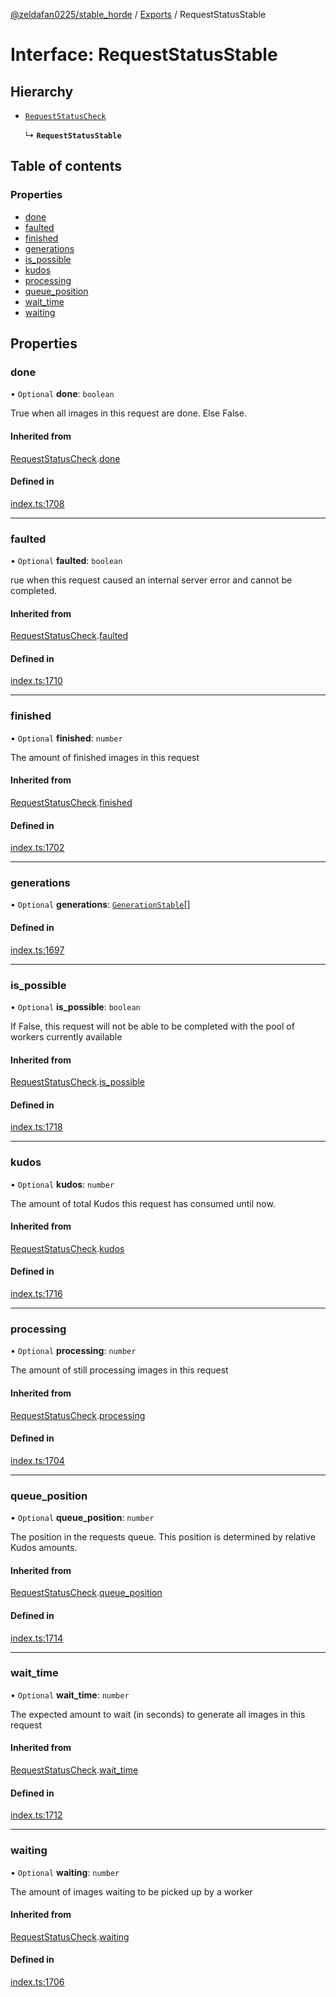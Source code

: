 [@zeldafan0225/stable_horde](../README.md) / [Exports](../modules.md) / RequestStatusStable

# Interface: RequestStatusStable

## Hierarchy

- [`RequestStatusCheck`](RequestStatusCheck.md)

  ↳ **`RequestStatusStable`**

## Table of contents

### Properties

- [done](RequestStatusStable.md#done)
- [faulted](RequestStatusStable.md#faulted)
- [finished](RequestStatusStable.md#finished)
- [generations](RequestStatusStable.md#generations)
- [is\_possible](RequestStatusStable.md#is_possible)
- [kudos](RequestStatusStable.md#kudos)
- [processing](RequestStatusStable.md#processing)
- [queue\_position](RequestStatusStable.md#queue_position)
- [wait\_time](RequestStatusStable.md#wait_time)
- [waiting](RequestStatusStable.md#waiting)

## Properties

### done

• `Optional` **done**: `boolean`

True when all images in this request are done. Else False.

#### Inherited from

[RequestStatusCheck](RequestStatusCheck.md).[done](RequestStatusCheck.md#done)

#### Defined in

[index.ts:1708](https://github.com/ZeldaFan0225/stable_horde/blob/4f15ca1/index.ts#L1708)

___

### faulted

• `Optional` **faulted**: `boolean`

rue when this request caused an internal server error and cannot be completed.

#### Inherited from

[RequestStatusCheck](RequestStatusCheck.md).[faulted](RequestStatusCheck.md#faulted)

#### Defined in

[index.ts:1710](https://github.com/ZeldaFan0225/stable_horde/blob/4f15ca1/index.ts#L1710)

___

### finished

• `Optional` **finished**: `number`

The amount of finished images in this request

#### Inherited from

[RequestStatusCheck](RequestStatusCheck.md).[finished](RequestStatusCheck.md#finished)

#### Defined in

[index.ts:1702](https://github.com/ZeldaFan0225/stable_horde/blob/4f15ca1/index.ts#L1702)

___

### generations

• `Optional` **generations**: [`GenerationStable`](GenerationStable.md)[]

#### Defined in

[index.ts:1697](https://github.com/ZeldaFan0225/stable_horde/blob/4f15ca1/index.ts#L1697)

___

### is\_possible

• `Optional` **is\_possible**: `boolean`

If False, this request will not be able to be completed with the pool of workers currently available

#### Inherited from

[RequestStatusCheck](RequestStatusCheck.md).[is_possible](RequestStatusCheck.md#is_possible)

#### Defined in

[index.ts:1718](https://github.com/ZeldaFan0225/stable_horde/blob/4f15ca1/index.ts#L1718)

___

### kudos

• `Optional` **kudos**: `number`

The amount of total Kudos this request has consumed until now.

#### Inherited from

[RequestStatusCheck](RequestStatusCheck.md).[kudos](RequestStatusCheck.md#kudos)

#### Defined in

[index.ts:1716](https://github.com/ZeldaFan0225/stable_horde/blob/4f15ca1/index.ts#L1716)

___

### processing

• `Optional` **processing**: `number`

The amount of still processing images in this request

#### Inherited from

[RequestStatusCheck](RequestStatusCheck.md).[processing](RequestStatusCheck.md#processing)

#### Defined in

[index.ts:1704](https://github.com/ZeldaFan0225/stable_horde/blob/4f15ca1/index.ts#L1704)

___

### queue\_position

• `Optional` **queue\_position**: `number`

The position in the requests queue. This position is determined by relative Kudos amounts.

#### Inherited from

[RequestStatusCheck](RequestStatusCheck.md).[queue_position](RequestStatusCheck.md#queue_position)

#### Defined in

[index.ts:1714](https://github.com/ZeldaFan0225/stable_horde/blob/4f15ca1/index.ts#L1714)

___

### wait\_time

• `Optional` **wait\_time**: `number`

The expected amount to wait (in seconds) to generate all images in this request

#### Inherited from

[RequestStatusCheck](RequestStatusCheck.md).[wait_time](RequestStatusCheck.md#wait_time)

#### Defined in

[index.ts:1712](https://github.com/ZeldaFan0225/stable_horde/blob/4f15ca1/index.ts#L1712)

___

### waiting

• `Optional` **waiting**: `number`

The amount of images waiting to be picked up by a worker

#### Inherited from

[RequestStatusCheck](RequestStatusCheck.md).[waiting](RequestStatusCheck.md#waiting)

#### Defined in

[index.ts:1706](https://github.com/ZeldaFan0225/stable_horde/blob/4f15ca1/index.ts#L1706)
